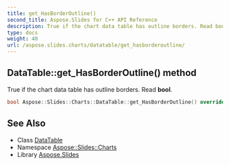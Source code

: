 ```yaml
---
title: get_HasBorderOutline()
second_title: Aspose.Slides for C++ API Reference
description: True if the chart data table has outline borders. Read bool.
type: docs
weight: 40
url: /aspose.slides.charts/datatable/get_hasborderoutline/
---
```

## DataTable::get_HasBorderOutline() method


True if the chart data table has outline borders. Read **bool**.

```cpp
bool Aspose::Slides::Charts::DataTable::get_HasBorderOutline() override
```

## See Also

* Class [DataTable](../)
* Namespace [Aspose::Slides::Charts](../../)
* Library [Aspose.Slides](../../../)